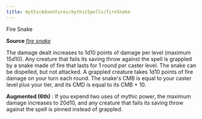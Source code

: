 ```yaml
---
title: mythicAdventures/mythicSpells/fireSnake
---
```

Fire Snake

**Source** [_fire snake_](advanced/spells/fireSnake.md#_fire-snake)

The damage dealt increases to 1d10 points of damage per level (maximum 15d10). Any creature that fails its saving throw against the spell is grappled by a snake made of fire that lasts for 1 round per caster level. The snake can be dispelled, but not attacked. A grappled creature takes 1d10 points of fire damage on your turn each round. The snake's CMB is equal to your caster level plus your tier, and its CMD is equal to its CMB + 10.

**Augmented (6th)** : If you expend two uses of mythic power, the maximum damage increases to 20d10, and any creature that fails its saving throw against the spell is pinned instead of grappled.

